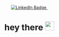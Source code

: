  <!-- ### Hi there 👋 -->

 <div id="header" align="center"> 
<!--     <img src="https://media.giphy.com/media/M9gbBd9nbDrOTu1Mqx/giphy.gif" width="100"/> -->
    <div id="badges">
      <a href="https://www.linkedin.com/in/jerricco-john-cabunagan-916a0b147/">
        <img src="https://img.shields.io/badge/LinkedIn-blue?style=for-the-badge&logo=linkedin&logoColor=white" alt="LinkedIn Badge"/>
      </a>
<!--   Count the profile views     -->
      <img src="https://komarev.com/ghpvc/?username=Jeco99&style=flat-square&color=blue" alt=""/> 
     </div>
    <h1>
      hey there
      <img src="https://media.giphy.com/media/hvRJCLFzcasrR4ia7z/giphy.gif" width="30px"/>
    </h1>
</div>

<!--
[![My GitHub Stats](https://github-readme-stats.vercel.app/api/?username=jeco99&count_private=true&theme=tokyonight&showicons=true)]()
[![My GitHub Language Stats](https://github-readme-stats.vercel.app/api/top-langs/?username=jeco99&langs_count=5&theme=tokyonight)]() -->




<!--
**Jeco99/Jeco99** is a ✨ _special_ ✨ repository because its `README.md` (this file) appears on your GitHub profile.

Here are some ideas to get you started:

- 🔭 I’m currently working on ...
- 🌱 I’m currently learning ...
- 👯 I’m looking to collaborate on ...
- 🤔 I’m looking for help with ...
- 💬 Ask me about ...
- 📫 How to reach me: ...
- 😄 Pronouns: ...
- ⚡ Fun fact: ...
-->

